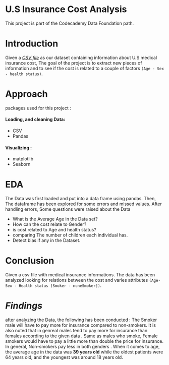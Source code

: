 # U.S Insurance Cost Analysis 
This project is part of the Codecademy Data Foundation path. 
# Introduction 
Given a [*CSV file*](insurance.csv) as our dataset containing information about U.S medical insurance cost, The goal of the project is to extract new pieces of information and to see if the cost is related to a couple of factors `(Age - Sex - health status)`.  

# Approach  
packages used for this project :
#### Loading, and cleaning Data:
  - CSV
  - Pandas
#### Visualizing :
- matplotlib
- Seaborn

# EDA 
The Data was first loaded and put into a data frame using pandas. Then, The dataframe has been explored for some errors and missed values.
After handling errors, Some questions were raised about the Data 
- What is the Average Age in the Data set?
- How can the cost relate to Gender?
- is cost related to Age and health status?
- comparing The number of children each individual has.
- Detect bias if any in the Dataset.

# Conclusion 
Given a csv file with medical insurance informations. The data has been analyzed looking for relations between the cost and varies attributes `(Age- Sex - Health status [Smoker - noneSmoker])`. 
# *Findings*
after analyzing the Data, the following has been conducted :
The Smoker male will have to pay more for insurance compared to non-smokers. It is also noted that in genreal males tend to pay more for insurance than females according to the given data . 
Same as males who smoke, Female smokers would have to pay a little more than double the price for insurance. In general, Non-smokers pay less in both genders . 
When it comes to age, the average age in the data was **39 years old** while the oldest patients were 64 years old, and the youngest was around 18 years old. 







